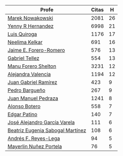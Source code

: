 Profe | Citas | H |
----  | ----- | --- |
[Marek Nowakowski](https://scholar.google.com.co/citations?user=ctFaBNQAAAAJ&hl=en) | 2081 | 26 |
[Yenny R Hernandez](https://scholar.google.com.co/citations?user=KXWwfMMAAAAJ&hl=en) | 6998 | 21 |
[Luis Quiroga](https://scholar.google.com.co/citations?user=PPvfyVwAAAAJ&hl=en) | 1176 | 17 |
[Neelima Kelkar](https://scholar.google.com.co/citations?user=BMxIj5AAAAAJ&hl=en) | 691 | 16 |
[Jaime E. Forero-Romero](https://scholar.google.com.co/citations?user=TLTK6WgAAAAJ&hl=en) | 576 | 13 |
[Gabriel Tellez](https://scholar.google.com.co/citations?user=1JHuoIAAAAAJ&hl=en) | 554 | 13 |
[Manu Forero Shelton](https://scholar.google.com.co/citations?user=0_jvORsAAAAJ&hl=en) | 3231 | 12 |
[Alejandra Valencia](https://scholar.google.com.co/citations?user=7Fa-MFYAAAAJ&hl=en) | 1194 | 12 |
[Juan Gabriel Ramírez](https://scholar.google.com.co/citations?user=q0NfAgEAAAAJ&hl=en) |423 | 9 |
[Pedro Bargueño](https://scholar.google.com.co/citations?user=euepDO8AAAAJ&hl=en) | 267 | 9 |
[Juan Manuel Pedraza](https://scholar.google.com.co/citations?user=x8-YWMsAAAAJ&hl=en) | 1241 | 8 |
[Alonso Botero](https://scholar.google.com.co/citations?user=e06A7mUAAAAJ&hl=en) |558 | 7| 
[Edgar Patino](https://scholar.google.com.co/citations?user=bx4dJNgAAAAJ&hl=en) | 140 | 7 |
[José Alejandro García Varela](https://scholar.google.com.co/citations?user=iA0H5dgAAAAJ&hl=en) | 111 | 6 |
[Beatriz Eugenia Sabogal Martínez](https://scholar.google.com.co/citations?user=T-0RjQYAAAAJ&hl=en) | 108 | 6 |
[Andrés F. Reyes-Lega](https://scholar.google.com.co/citations?user=04V0g64AAAAJ&hl=en) | 94 | 5 | 
[Mayerlin Nuñez Portela](https://scholar.google.com.co/citations?user=znFnm4wAAAAJ&hl=en) | 76 | 5 |
